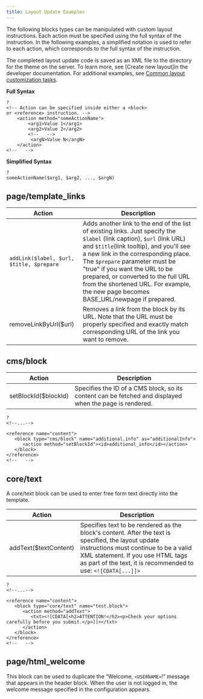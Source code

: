 ```yaml
---
title: Layout Update Examples
---
```


The following blocks types can be manipulated with custom layout instructions. Each action must be specified using the full syntax of the instruction. In the following examples, a simplified notation is used to refer to each action, which corresponds to the full syntax of the instruction.

The completed layout update code is saved as an XML file  to the directory for the theme on the server. To learn more, see [Create new layout]in the developer documentation.  For additional examples, see [Common layout customization tasks][1].

**Full Syntax**

```
?
<!-- Action can be specified inside either a <block>
or <reference> instruction. -->
	<action method="someActionName">
 		<arg1>Value 1</arg1>
		<arg2>Value 2</arg2>
		<!--   -->
		 <argN>Value N</argN>
	</action>
<!--   -->
```

**Simplified Syntax**

```
?
someActionName($arg1, $arg2, ..., $argN)
```

## page/template_links

|Action|Description|
|--- |--- |
|`addLink($label, $url, $title, $prepare`|Adds another link to the end of the list of existing links. Just specify the `$label` (link caption), `$url` (link URL) and `$title`(link tooltip), and you'll see a new link in the corresponding place. The `$prepare` parameter must be "true" if you want the URL to be prepared, or converted to the full URL from the shortened URL. For example, the new page becomes BASE_URL/newpage if prepared.</td>
|removeLinkByUrl($url)|Removes a link from the block by its URL. Note that the URL must be properly specified and exactly match corresponding URL of the link you want to remove.|

## cms/block

|Action|Description|
|--- |--- |
|setBlockId($blockId)|Specifies the ID of a CMS block, so its content can be fetched and displayed when the page is rendered.|

```
?
<!--...-->

<reference name="content">
   <block type="cms/block" name="additional.info" as="additionalInfo">
      <action method="setBlockId"><id>additional_info</id></action>
   </block>
</reference>
<!--   -->
```

## core/text

A core/text block can be used to enter free form text directly into the template.

|Action|Description|
|--- |--- |
|addText($textContent)|Specifies text to be rendered as  the block's content. After the text is specified, the layout update instructions must continue to be a valid XML statement. If you use HTML tags as part of the text, it is recommended to use: `<![CDATA[...]]>` |

```
?
<!--...-->

<reference name="content">
   <block type="core/text" name="test.block">
      <action method="addText">
         <txt><![CDATA[<h2>ATTENTION!</h2><p>Check your options
carefully before you submit.</p>]]></txt>
      </action>
   </block>
</reference>
<!--   -->
```

## page/html_welcome

This block can be used to duplicate the “Welcome, `<USERNAME>`!” message that appears in the header block. When the user is not logged in, the welcome message specified in the configuration appears.

[1]: https://devdocs.magento.com/guides/v2.3/frontend-dev-guide/layouts/xml-manage.html